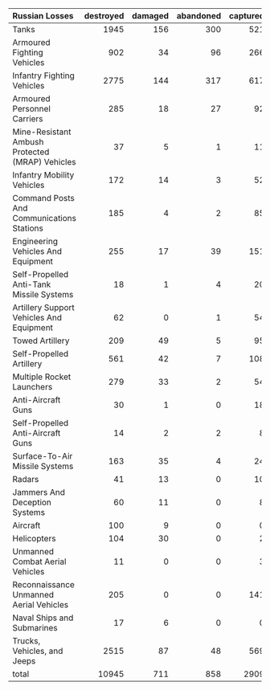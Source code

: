 | Russian Losses                                   |   destroyed |   damaged |   abandoned |   captured |   total |
|:-------------------------------------------------|------------:|----------:|------------:|-----------:|--------:|
| Tanks                                            |        1945 |       156 |         300 |        521 |    2922 |
| Armoured Fighting Vehicles                       |         902 |        34 |          96 |        266 |    1298 |
| Infantry Fighting Vehicles                       |        2775 |       144 |         317 |        617 |    3853 |
| Armoured Personnel Carriers                      |         285 |        18 |          27 |         92 |     422 |
| Mine-Resistant Ambush Protected  (MRAP) Vehicles |          37 |         5 |           1 |         11 |      54 |
| Infantry Mobility Vehicles                       |         172 |        14 |           3 |         52 |     241 |
| Command Posts And Communications Stations        |         185 |         4 |           2 |         85 |     276 |
| Engineering Vehicles And Equipment               |         255 |        17 |          39 |        151 |     462 |
| Self-Propelled Anti-Tank Missile Systems         |          18 |         1 |           4 |         20 |      43 |
| Artillery Support Vehicles And Equipment         |          62 |         0 |           1 |         54 |     117 |
| Towed Artillery                                  |         209 |        49 |           5 |         95 |     358 |
| Self-Propelled Artillery                         |         561 |        42 |           7 |        108 |     718 |
| Multiple Rocket Launchers                        |         279 |        33 |           2 |         54 |     368 |
| Anti-Aircraft Guns                               |          30 |         1 |           0 |         18 |      49 |
| Self-Propelled Anti-Aircraft Guns                |          14 |         2 |           2 |          8 |      26 |
| Surface-To-Air Missile Systems                   |         163 |        35 |           4 |         24 |     226 |
| Radars                                           |          41 |        13 |           0 |         10 |      64 |
| Jammers And Deception Systems                    |          60 |        11 |           0 |          8 |      79 |
| Aircraft                                         |         100 |         9 |           0 |          0 |     109 |
| Helicopters                                      |         104 |        30 |           0 |          2 |     136 |
| Unmanned Combat Aerial Vehicles                  |          11 |         0 |           0 |          3 |      14 |
| Reconnaissance Unmanned Aerial Vehicles          |         205 |         0 |           0 |        141 |     346 |
| Naval Ships and Submarines                       |          17 |         6 |           0 |          0 |      23 |
| Trucks, Vehicles, and Jeeps                      |        2515 |        87 |          48 |        569 |    3219 |
| total                                            |       10945 |       711 |         858 |       2909 |   15423 |
